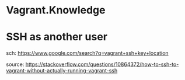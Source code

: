 # Vagrant.Knowledge
# SSH as another user
sch: https://www.google.com/search?q=vagrant+ssh+key+location

source: https://stackoverflow.com/questions/10864372/how-to-ssh-to-vagrant-without-actually-running-vagrant-ssh
